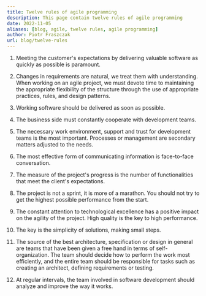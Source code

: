 ```yaml
---
title: Twelve rules of agile programming
description: This page contain twelve rules of agile programming
date: 2022-11-05
aliases: [blog, agile, twelve rules, agile programming]
author: Piotr Fraszczak
url: blog/twelve-rules
---
```


1. Meeting the customer's expectations by delivering valuable software as quickly as possible is paramount.

2. Changes in requirements are natural, we treat them with understanding. When working on an agile project, we must devote time to maintaining the appropriate flexibility of the structure through the use of appropriate practices, rules, and design patterns.

3. Working software should be delivered as soon as possible.

4. The business side must constantly cooperate with development teams.

5. The necessary work environment, support and trust for development teams is the most important. Processes or management are secondary matters adjusted to the needs.

6. The most effective form of communicating information is face-to-face conversation.

7. The measure of the project's progress is the number of functionalities that meet the client's expectations.

8. The project is not a sprint, it is more of a marathon. You should not try to get the highest possible performance from the start.

9. The constant attention to technological excellence has a positive impact on the agility of the project. High quality is the key to high performance.

10. The key is the simplicity of solutions, making small steps.

11. The source of the best architecture, specification or design in general are teams that have been given a free hand in terms of self-organization. The team should decide how to perform the work most efficiently, and the entire team should be responsible for tasks such as creating an architect, defining requirements or testing.

12. At regular intervals, the team involved in software development should analyze and improve the way it works.
